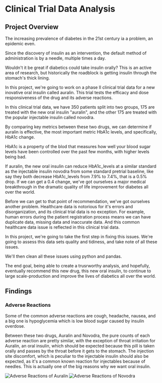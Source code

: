 # Clinical Trial Data Analysis

## Project Overview

The increasing prevalence of diabetes in the 21st century ia a problem, an epidemic even.

Since the discovery of insulin as an intervention, the default method of administration is by a needle, multiple times a day.

Wouldn't it be great if diabetics could take insulin orally? This is an active area of research, but historically the roadblock is getting insulin through the stomach's thick lining.

In this project, we're going to work on a phase II clinical trial data for a new inovative oral insulin called auralin. This trial tests the efficacy and dose responsiveness of the drug and its adverse  reactions. 

In this clinical trial data, we have 350 patients split into two groups, 175 are treated with the new oral insulin "auralin", and the other 175 are treated with the popular injectable insulin called novodra. 

By comparing key metrics between these two drugs, we can determine if auralin is effective, the most important metric HbA1c levels, and specifically, HbA1c change.

HbA1c is a property of the blod that measures how well your blood sugar levels have been controlled over the past few months, with higher levels being bad. 

If auralin, the new oral insulin can reduce HbA1c_levels at a similar standard as the injectable insulin novodra from some standard pretrial baseline, like say they both decrease HbA1c_levels from 7.9% to 7.4%, that is a 0.5% drop. 
If we can get a 0.4 change, we've got ourselves a major medical breakthrough in the dramatic quality of life improvement for diabetes all over the world.

Before we can get to that point of recommendation, we've got ourselves another problem. 
Healthcare data is notorious for it's errors and disorganization, and its clinical trial data is no exception. 
For example, human errors during the patient registration process means we can have duplicate data, missing data and inaccurate data. 
And this common healthcare data issue is reflected in this clinical trial data. 

In this project, we're going to take the first step in fixing this issues. 
We're going to assess this data sets quality and tidiness, and take note of all these issues. 

We'll then clean all these issues using python and pandas.

The end goal, being able to create a trusrworthy analysis, and hopefully, eventually recommend this new drug, this new oral insulin, to continue to large scale-production and improve the lives of diabetics all over the world. 


## Findings
### Adverse Reactions
Some of the common adverse reactions are cough, headache, nausea, and a big one is hypoglycemia which is low blood sugar caused by insulin overdose.

Between these two drugs, Auralin and Novodra, the pure counts of each adverse reaction are pretty similar, with the exception of throat irritation for Auralin, an oral insulin, which should be expected because this pill is taken orally and passes by the throat before it gets to the stomach. The injection site discomfort, which is peculiar to the injectable insulin should also be expected, as it's a common known reaction for injectables because of needles. This is actually one of the big reasons why we want oral insulin.

![Adverse Reactions of Auralin](https://user-images.githubusercontent.com/104560999/183288702-90b56c9f-7014-45e5-9e9e-ce89c7ce38d8.png)
![Adverse Reactions of Novodra](https://user-images.githubusercontent.com/104560999/183288709-d001f170-4e92-492f-8e15-0709d959c045.png)
